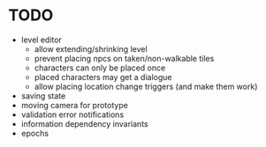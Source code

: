 # TODO
- level editor
  - allow extending/shrinking level
  - prevent placing npcs on taken/non-walkable tiles
  - characters can only be placed once
  - placed characters may get a dialogue
  - allow placing location change triggers (and make them work)
- saving state
- moving camera for prototype
- validation error notifications
- information dependency invariants
- epochs
